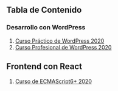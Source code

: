 
## Tabla de Contenido

### Desarrollo con WordPress
1. [Curso Práctico de WordPress 2020](Curso%20Práctico%20de%20WordPress%202020/README.md#curso-práctico-de-wordpress-2020)
2. [Curso Profesional de WordPress 2020](Curso%20Profesional%20de%20WordPress%202020/README.md#curso-profesional-de-wordpress-2020)


## Frontend con React

1. [Curso de ECMAScript6+ 2020](Curso%20de%20ECMAScript6+%202020/README.md#curso-de-ecmascript6+-2020)

